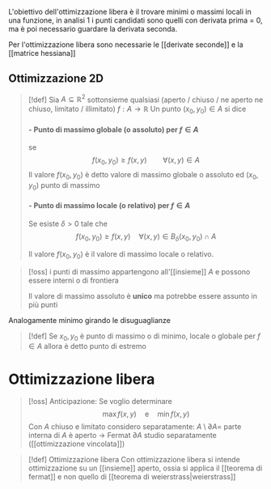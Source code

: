 L'obiettivo dell'ottimizzazione libera è il trovare minimi o massimi locali in una funzione, in analisi 1 i punti candidati sono quelli con derivata prima = 0, ma è poi necessario guardare la derivata seconda.

Per l'ottimizzazione libera sono necessarie le [[derivate seconde]] e la [[matrice hessiana]]

## Ottimizzazione 2D

>[!def]
>Sia $A \subseteq \mathbb{R}^2$ sottonsieme qualsiasi (aperto / chiuso / ne aperto ne chiuso, limitato / illimitato)
>$f : A \to \mathbb{R}$
>Un punto $(x_{0},y_{0}) \in A$ si dice
>#### - Punto di massimo globale (o assoluto) per $f \in A$
>se
>$$ f(x_{0},y_{0}) \geq f(x,y)  \qquad\forall(x,y) \in A$$
>Il valore $f(x_{0},y_{0})$ è detto valore di massimo globale o assoluto ed $(x_{0},y_{0})$ punto di massimo
>
> #### - Punto di massimo locale (o relativo) per $f \in A$
> Se esiste $\delta > 0$ tale che
>  $$ f(x_{0},y_{0}) \geq f(x,y)\quad \forall (x,y) \in B_{\delta}(x_{0},y_{0}) \cap A $$
>
>Il valore $f(x_{0},y_{0})$ è il valore di massimo locale o relativo.


>[!oss]
> i punti di massimo appartengono all'[[insieme]] $A$ e possono essere interni o di frontiera
>
>Il valore di massimo assoluto è **unico** ma potrebbe essere assunto in più punti

Analogamente minimo girando le disuguaglianze


>[!def]
>Se $x_{0},y_{0}$ è punto di massimo o di minimo, locale o globale per $f \in A$ allora è detto punto di estremo

# Ottimizzazione libera
>[!oss] Anticipazione:
Se voglio determinare
> $$ \max f(x,y)\quad\text{e}\quad \min f(x,y) $$
> Con $A$ chiuso e limitato considero separatamente:
> $A \setminus \partial A =$ parte interna di $A$ è aperto $\to$ Fermat
> $\partial A$ studio separatamente ([[ottimizzazione vincolata]])


>[!def] Ottimizzazione libera
>Con ottimizzazione libera si intende ottimizzazione su un [[insieme]] aperto, ossia si applica il [[teorema di fermat]] e non quello di [[teorema di weierstrass|weierstrass]]
>

